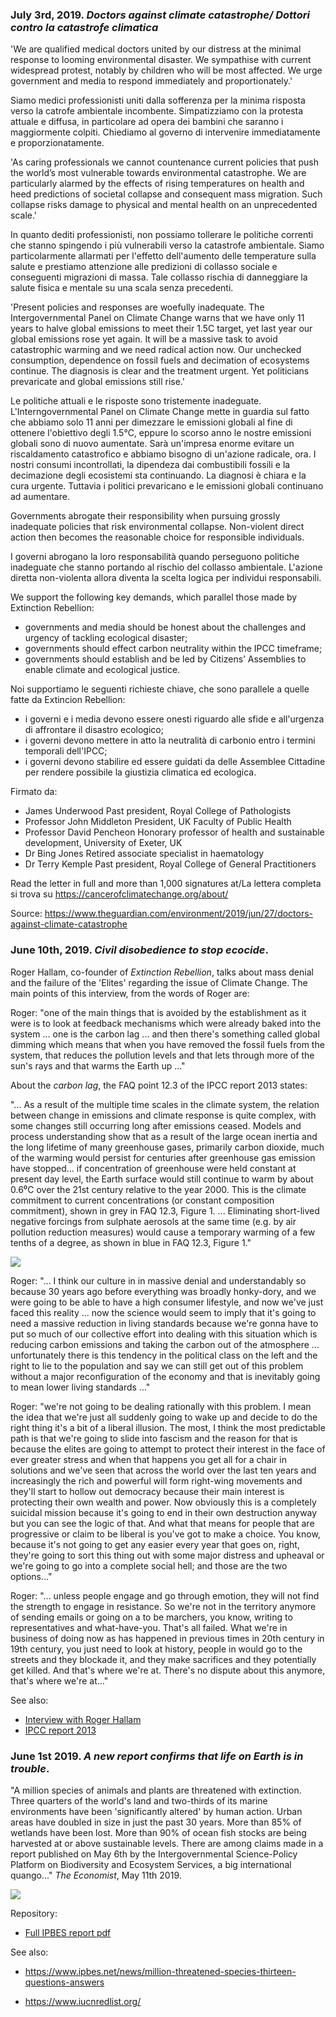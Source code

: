 ### July 3rd, 2019. *Doctors against climate catastrophe/ Dottori contro la catastrofe climatica*

'We are qualified medical doctors united by our distress at the minimal
response to looming environmental disaster.
We sympathise with current widespread protest, notably by children who will
be most affected. We urge government and
media to respond immediately and proportionately.'

Siamo medici professionisti uniti dalla sofferenza per la minima risposta
verso
la catrofe ambientale incombente.
Simpatizziamo con la protesta attuale e diffusa, in particolare ad opera
dei bambini che
saranno i maggiormente colpiti. Chiediamo al governo di intervenire
immediatamente e proporzionatamente.

'As caring professionals we cannot countenance current policies that push
the world’s most
vulnerable towards environmental catastrophe. We are particularly alarmed
by the effects of
rising temperatures on health and heed predictions of societal collapse and
consequent mass migration.
Such collapse risks damage to physical and mental health on an
unprecedented scale.'

In quanto dediti professionisti, non possiamo tollerare le politiche
correnti che stanno
spingendo i più vulnerabili verso la catastrofe ambientale. Siamo
particolarmente allarmati per
l'effetto dell'aumento delle temperature sulla salute e prestiamo
attenzione alle predizioni
di collasso sociale e conseguenti migrazioni di massa.
Tale collasso rischia di danneggiare la salute fisica e mentale su una
scala senza precedenti.

'Present policies and responses are woefully inadequate. The
Intergovernmental Panel
on Climate Change warns that we have only 11 years to halve global
emissions to meet
their 1.5C target, yet last year our global emissions rose yet again. It
will be a massive
task to avoid catastrophic warming and we need radical action now. Our
unchecked consumption,
dependence on fossil fuels and decimation of ecosystems continue.
The diagnosis is clear and the treatment urgent. Yet politicians
prevaricate and global emissions
still rise.'

Le politiche attuali e le risposte sono tristemente inadeguate.
L'Interngovernmental Panel on Climate Change
mette in guardia sul fatto che abbiamo solo 11 anni per dimezzare le
emissioni globali al fine
di ottenere l'obiettivo degli 1.5°C, eppure lo scorso anno le nostre
emissioni globali sono di nuovo
aumentate. Sarà un'impresa enorme evitare un riscaldamento catastrofico e
abbiamo bisogno di un'azione radicale,
ora. I nostri consumi incontrollati, la dipendeza dai combustibili fossili
e la decimazione degli ecosistemi
sta continuando.
La diagnosi è chiara e la cura urgente. Tuttavia i politici prevaricano e
le emissioni globali
continuano ad aumentare.

Governments abrogate their responsibility when pursuing grossly inadequate
policies that
risk environmental collapse. Non-violent direct action then becomes the
reasonable choice for responsible individuals.

I governi abrogano la loro responsabilità quando perseguono politiche
inadeguate che stanno portando
al rischio del collasso ambientale. L'azione diretta non-violenta allora
diventa la scelta logica
per individui responsabili.

We support the following key demands, which parallel those made by
Extinction Rebellion:
- governments and media should be honest about the challenges and urgency
of tackling ecological disaster;
- governments should effect carbon neutrality within the IPCC timeframe;
- governments should establish and be led by Citizens’ Assemblies to enable
climate and ecological justice.

Noi supportiamo le seguenti richieste chiave, che sono parallele a quelle
fatte da Extincion Rebellion:
- i governi e i media devono essere onesti riguardo alle sfide e
all'urgenza di affrontare il disastro ecologico;
- i governi devono mettere in atto la neutralità di carbonio entro i
termini temporali dell'IPCC;
- i governi devono stabilire ed essere guidati da delle Assemblee Cittadine
per rendere possibile la giustizia
climatica ed ecologica.

Firmato da:
- James Underwood Past president, Royal College of Pathologists
- Professor John Middleton President, UK Faculty of Public Health
- Professor David Pencheon Honorary professor of health and sustainable
development, University of Exeter, UK
- Dr Bing Jones Retired associate specialist in haematology
- Dr Terry Kemple Past president, Royal College of General Practitioners

Read the letter in full and more than 1,000 signatures at/La lettera completa si trova su 
https://cancerofclimatechange.org/about/

Source:
https://www.theguardian.com/environment/2019/jun/27/doctors-against-climate-catastrophe
 

### June 10th, 2019. *Civil disobedience to stop ecocide*.

Roger Hallam, co-founder of *Extinction Rebellion*,
talks about mass denial and the failure of the 'Elites' 
regarding the issue of Climate Change. 
The main points of this interview, from the words of Roger are:

Roger: "one of the main things that is avoided by the establishment as it were
is to look at feedback mechanisms which were already baked into the system ...
one is the carbon lag ... and then there's something called global dimming which means
that when you have removed the fossil fuels from the system, that
reduces the pollution levels and that lets through more of the sun's rays
and that warms the Earth up ..."

About the *carbon lag*, the FAQ point 12.3 of the IPCC report 2013 states:

"... As a result of the multiple time scales in the climate
system, the relation between change in emissions and climate
response is quite complex, with some changes still occurring
long after emissions ceased. Models and process understanding
show that as a result of the large ocean inertia and the long lifetime
of many greenhouse gases, primarily carbon dioxide, much of the
warming would persist for centuries after greenhouse gas emission have 
stopped... if concentration of greenhouse were
held constant at present day level, the Earth surface would still
continue to warm by about 0.6⁰C over the 21st century relative to the 
year 2000. This is the climate commitment to current concentrations
(or constant composition commitment), shown in grey in FAQ 12.3, Figure 1.
... Eliminating short-lived negative forcings from sulphate
aerosols at the same time (e.g. by air pollution reduction measures)
would cause a temporary warming of a few tenths of a degree, as
shown in blue in FAQ 12.3, Figure 1."

![](./ipcc_files/faq12.3_2013.png)

Roger: "... I think our culture in in massive denial and understandably so
because 30 years ago before everything was broadly honky-dory, and we were 
going to be able to have a high consumer lifestyle,
and now we've just faced this reality ... now the science would seem 
to imply that it's going to need a massive reduction in living standards 
because we're gonna have to put so much of our collective effort into dealing with
this situation which is reducing carbon emissions and taking the carbon
out of the atmosphere ... unfortunately there is this tendency in the political
class on the left and the right to lie to the population and say we can still
get out of this problem without a major reconfiguration of the economy
and that is inevitably going to mean lower living standards ..."

Roger: "we're not going to be dealing rationally with this problem.
I mean the idea that we're just all suddenly going to wake up and decide
to do the right thing it's a bit of a liberal illusion.
The most, I think the most predictable path is that we're going to slide into
fascism and the reason for that is because the elites are going to attempt to
protect their interest in the face of ever greater stress and when that happens you get
all for a chair in solutions and we've seen that across the world over the last ten years
and increasingly the rich and powerful will form right-wing movements and they'll
start to hollow out democracy because their main interest is protecting their own
wealth and power. Now obviously this is a completely suicidal mission because it's going
to end in their own destruction anyway but you can see the logic of that.
And what that means for people that are progressive or claim to be liberal is
you've got to make a choice. You know, because it's not going to get any easier every year that
goes on, right, they're going to sort this thing out with some major distress and upheaval
or we're going to go into a complete social hell; and those are the two options..."

Roger: "... unless people engage and go through emotion, they will not find the strength to 
engage in resistance. So we're not in the territory anymore of sending emails or going on
a to be marchers, you know, writing to representatives and what-have-you. That's all failed.
What we're in business of doing now as has happened in previous times in 20th century
in 19th century, you just need to look at history, people in would go to the streets and 
they blockade it, and they make sacrifices and they potentially get killed.
And that's where we're at. There's no dispute about this anymore, that's where we're at..."


See also:
- [Interview with Roger Hallam](https://www.youtube.com/watch?v=220tv9Jktmg)
- [IPCC report 2013](https://www.ipcc.ch/site/assets/uploads/2018/02/WG1AR5_all_final.pdf)

### June 1st 2019. *A new report confirms that life on Earth is in trouble*.

"A million species of animals and plants are threatened with extinction.
Three quarters of the world's land and two-thirds of its marine environments
have been 'significantly altered' by human action. 
Urban areas have doubled in size in just the past 30 years. 
More than 85% of wetlands have been lost. More than 90% of ocean fish
stocks are being harvested at or above sustainable levels.
There are among claims made in a report published on May 6th by the 
Intergovernmental Science-Policy Platform on Biodiversity and Ecosystem
Services, a big international quango..." *The Economist*, May 11th 2019. 

![](./ipbes_files/6_may_2019_fig.3.png)

Repository:

- [Full IPBES report pdf](./ipbes_files/spm_6_may_2019.pdf)

See also:
- https://www.ipbes.net/news/million-threatened-species-thirteen-questions-answers

- https://www.iucnredlist.org/


